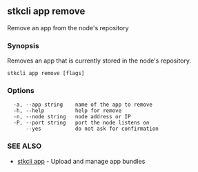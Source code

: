 ## stkcli app remove

Remove an app from the node's repository

### Synopsis

Removes an app that is currently stored in the node's repository.

```
stkcli app remove [flags]
```

### Options

```
  -a, --app string    name of the app to remove
  -h, --help          help for remove
  -n, --node string   node address or IP
  -P, --port string   port the node listens on
      --yes           do not ask for confirmation
```

### SEE ALSO

* [stkcli app](stkcli_app.md)	 - Upload and manage app bundles

